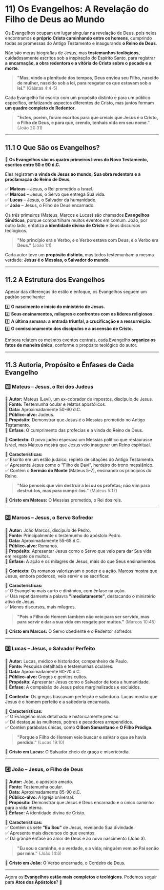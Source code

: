 # **11) Os Evangelhos: A Revelação do Filho de Deus ao Mundo**  

Os Evangelhos ocupam um lugar singular na revelação de Deus, pois neles encontramos **o próprio Cristo caminhando entre os homens**, cumprindo todas as promessas do Antigo Testamento e inaugurando **o Reino de Deus**.  

Não são meras biografias de Jesus, mas **testemunhos teológicos**, cuidadosamente escritos sob a inspiração do Espírito Santo, para registrar **a encarnação, a obra redentora e a vitória de Cristo sobre o pecado e a morte**.  

> **"Mas, vindo a plenitude dos tempos, Deus enviou seu Filho, nascido de mulher, nascido sob a lei, para resgatar os que estavam sob a lei."** (Gálatas 4:4-5)  

Cada Evangelho foi escrito com um propósito distinto e para um público específico, enfatizando aspectos diferentes de Cristo, mas juntos formam **um quadro completo do Redentor**.  

> **"Estes, porém, foram escritos para que creiais que Jesus é o Cristo, o Filho de Deus, e para que, crendo, tenhais vida em seu nome."** (João 20:31)  

---

## **11.1 O Que São os Evangelhos?**  

📜 **Os Evangelhos são os quatro primeiros livros do Novo Testamento, escritos entre 50 e 90 d.C.**  

Eles registram **a vinda de Jesus ao mundo, Sua obra redentora e a proclamação do Reino de Deus.**  

✅ **Mateus** – Jesus, o Rei prometido a Israel.  
✅ **Marcos** – Jesus, o Servo que entrega Sua vida.  
✅ **Lucas** – Jesus, o Salvador da humanidade.  
✅ **João** – Jesus, o Filho de Deus encarnado.  

Os três primeiros (Mateus, Marcos e Lucas) são chamados **Evangelhos Sinóticos**, porque compartilham muitos eventos em comum. João, por outro lado, enfatiza **a identidade divina de Cristo** e Seus discursos teológicos.  

> **"No princípio era o Verbo, e o Verbo estava com Deus, e o Verbo era Deus."** (João 1:1)  

Cada autor teve um **propósito distinto**, mas todos testemunham a mesma verdade: **Jesus é o Messias, o Salvador do mundo.**  

---

## **11.2 A Estrutura dos Evangelhos**  

Apesar das diferenças de estilo e enfoque, os Evangelhos seguem um padrão semelhante:  

1️⃣ **O nascimento e início do ministério de Jesus.**  
2️⃣ **Seus ensinamentos, milagres e confrontos com os líderes religiosos.**  
3️⃣ **A última semana: a entrada triunfal, a crucificação e a ressurreição.**  
4️⃣ **O comissionamento dos discípulos e a ascensão de Cristo.**  

Embora relatem os mesmos eventos centrais, cada Evangelho **organiza os fatos de maneira única**, conforme o propósito teológico do autor.  

---

## **11.3 Autoria, Propósito e Ênfases de Cada Evangelho**  

### **1️⃣ Mateus – Jesus, o Rei dos Judeus**  
📖 **Autor:** Mateus (Levi), um ex-cobrador de impostos, discípulo de Jesus.  
📖 **Fonte:** Testemunha ocular e relatos apostólicos.  
📖 **Data:** Aproximadamente 50-60 d.C.  
📖 **Público-alvo:** Judeus.  
📖 **Propósito:** Demonstrar que Jesus é o Messias prometido no Antigo Testamento.  
📖 **Ênfase:** O cumprimento das profecias e a vinda do Reino de Deus.  

🔹 **Contexto:** O povo judeu esperava um Messias político que restaurasse Israel, mas Mateus mostra que Jesus veio inaugurar um Reino espiritual.  

🔹 **Características:**  
✅ Escrito em um estilo judaico, repleto de citações do Antigo Testamento.  
✅ Apresenta Jesus como o "Filho de Davi", herdeiro do trono messiânico.  
✅ Contém o **Sermão do Monte** (Mateus 5-7), ensinando os princípios do Reino.  

> **"Não penseis que vim destruir a lei ou os profetas; não vim para destruí-los, mas para cumpri-los."** (Mateus 5:17)  

🔹 **Cristo em Mateus:** O Messias prometido, o Rei dos reis.  

---

### **2️⃣ Marcos – Jesus, o Servo Sofredor**  
📖 **Autor:** João Marcos, discípulo de Pedro.  
📖 **Fonte:** Principalmente o testemunho do apóstolo Pedro.  
📖 **Data:** Aproximadamente 55-65 d.C.  
📖 **Público-alvo:** Romanos.  
📖 **Propósito:** Apresentar Jesus como o Servo que veio para dar Sua vida em resgate de muitos.  
📖 **Ênfase:** A ação e os milagres de Jesus, mais do que Seus ensinamentos.  

🔹 **Contexto:** Os romanos valorizavam o poder e a ação. Marcos mostra que Jesus, embora poderoso, veio servir e se sacrificar.  

🔹 **Características:**  
✅ O Evangelho mais curto e dinâmico, com ênfase na ação.  
✅ Usa repetidamente a palavra **"imediatamente"**, destacando o ministério ativo de Jesus.  
✅ Menos discursos, mais milagres.  

> **"Pois o Filho do Homem também não veio para ser servido, mas para servir e dar a sua vida em resgate por muitos."** (Marcos 10:45)  

🔹 **Cristo em Marcos:** O Servo obediente e o Redentor sofredor.  

---

### **3️⃣ Lucas – Jesus, o Salvador Perfeito**  
📖 **Autor:** Lucas, médico e historiador, companheiro de Paulo.  
📖 **Fonte:** Pesquisa detalhada e testemunhas oculares.  
📖 **Data:** Aproximadamente 60-70 d.C.  
📖 **Público-alvo:** Gregos e gentios cultos.  
📖 **Propósito:** Apresentar Jesus como o Salvador de toda a humanidade.  
📖 **Ênfase:** A compaixão de Jesus pelos marginalizados e excluídos.  

🔹 **Contexto:** Os gregos buscavam perfeição e sabedoria. Lucas mostra que Jesus é o homem perfeito e a sabedoria encarnada.  

🔹 **Características:**  
✅ O Evangelho mais detalhado e historicamente preciso.  
✅ Dá destaque às mulheres, pobres e pecadores arrependidos.  
✅ Contém parábolas únicas, como **O Bom Samaritano** e **O Filho Pródigo**.  

> **"Porque o Filho do Homem veio buscar e salvar o que se havia perdido."** (Lucas 19:10)  

🔹 **Cristo em Lucas:** O Salvador cheio de graça e misericórdia.  

---

### **4️⃣ João – Jesus, o Filho de Deus**  
📖 **Autor:** João, o apóstolo amado.  
📖 **Fonte:** Testemunha ocular.  
📖 **Data:** Aproximadamente 85-90 d.C.  
📖 **Público-alvo:** A Igreja universal.  
📖 **Propósito:** Demonstrar que Jesus é Deus encarnado e o único caminho para a vida eterna.  
📖 **Ênfase:** A identidade divina de Cristo.  

🔹 **Características:**  
✅ Contém os sete **"Eu Sou"** de Jesus, revelando Sua divindade.  
✅ Apresenta mais discursos do que eventos.  
✅ Dá grande ênfase ao amor de Deus e ao novo nascimento (João 3).  

> **"Eu sou o caminho, e a verdade, e a vida; ninguém vem ao Pai senão por mim."** (João 14:6)  

🔹 **Cristo em João:** O Verbo encarnado, o Cordeiro de Deus.  

---

Agora os **Evangelhos estão mais completos e teológicos**. Podemos seguir para **Atos dos Apóstolos**? 🚀  
